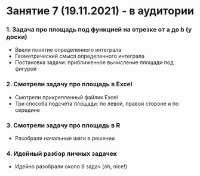 # Занятие 7 (19.11.2021) - в аудитории
### 1. Задача про площадь под функцией на отрезке от a до b (у доски)
* Ввели понятие определенного интеграла
* Геометрический смысл определенного интеграла
* Постановка задачи: приближенное вычисление площади под фигурой
### 2. Смотрели задачу про площадь в Excel
* Смотрели прикрепленный файлик Excel
* Три способа подсчёта площади: по левой, правой стороне и по середине
### 3. Смотрели задачу про площадь в R
* Разобрали начальные шаги в решении
### 4. Идейный разбор личных задачек
* Идейно разобрали около 8 задач (oh, nice!)
